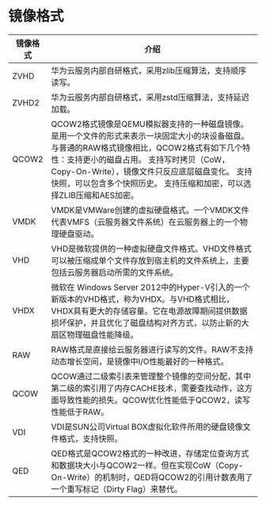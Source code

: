 # 镜像格式

| 镜像格式 | 介绍                                                         |
| -------- | ------------------------------------------------------------ |
| ZVHD     | 华为云服务内部自研格式，采用zlib压缩算法，支持顺序读写。     |
| ZVHD2    | 华为云服务内部自研格式，采用zstd压缩算法，支持延迟加载。     |
| QCOW2    | QCOW2格式镜像是QEMU模拟器支持的一种磁盘镜像。是用一个文件的形式来表示一块固定大小的块设备磁盘。与普通的RAW格式镜像相比，QCOW2格式有如下几个特性：支持更小的磁盘占用。 支持写时拷贝（CoW， Copy-On-Write），镜像文件只反应底层磁盘变化。 支持快照，可以包含多个快照历史。 支持压缩和加密，可以选择ZLIB压缩和AES加密。 |
| VMDK     | VMDK是VMWare创建的虚拟硬盘格式。一个VMDK文件代表VMFS（云服务器文件系统）在云服务器上的一个物理硬盘驱动。 |
| VHD      | VHD是微软提供的一种虚拟硬盘文件格式。VHD文件格式可以被压缩成单个文件存放到宿主机的文件系统上，主要包括云服务器启动所需的文件系统。 |
| VHDX     | 微软在 Windows Server 2012中的Hyper-V引入的一个新版本的VHD格式，称为VHDX。与VHD格式相比，VHDX具有更大的存储容量。它在电源故障期间提供数据损坏保护，并且优化了磁盘结构对齐方式，以防止新的大扇区物理磁盘性能降级。 |
| RAW      | RAW格式是直接给云服务器进行读写的文件。RAW不支持动态增长空间，是镜像中I/O性能最好的一种格式。 |
| QCOW     | QCOW通过二级索引表来管理整个镜像的空间分配，其中第二级的索引用了内存CACHE技术，需要查找动作，这方面导致性能的损失。QCOW优化性能低于QCOW2，读写性能低于RAW。 |
| VDI      | VDI是SUN公司Virtual BOX虚拟化软件所用的硬盘镜像文件格式，支持快照。 |
| QED      | QED格式是QCOW2格式的一种改进，存储定位查询方式和数据块大小与QCOW2一样。但在实现CoW（Copy-On-Write）的机制时，QED将QCOW2的引用计数表用了一个重写标记（Dirty Flag）来替代。 |